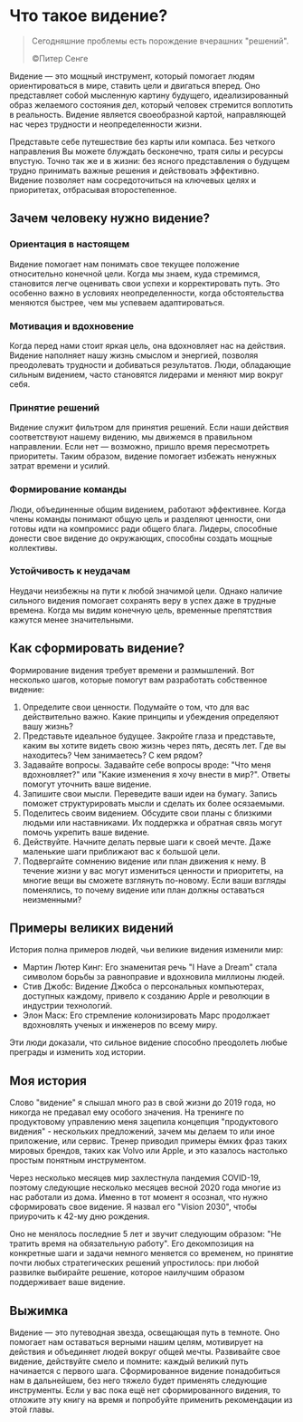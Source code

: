 # Что такое видение?

> Сегодняшние проблемы есть порождение вчерашних "решений".
>
> ©️Питер Сенге

Видение — это мощный инструмент, который помогает людям ориентироваться в мире, ставить цели и двигаться вперед. Оно представляет собой мысленную картину будущего, идеализированный образ желаемого состояния дел, который человек стремится воплотить в реальность. Видение является своеобразной картой, направляющей нас через трудности и неопределенности жизни.

Представьте себе путешествие без карты или компаса. Без четкого направления Вы можете блуждать бесконечно, тратя силы и ресурсы впустую. Точно так же и в жизни: без ясного представления о будущем трудно принимать важные решения и действовать эффективно. Видение позволяет нам сосредоточиться на ключевых целях и приоритетах, отбрасывая второстепенное.

## Зачем человеку нужно видение?

### Ориентация в настоящем

Видение помогает нам понимать свое текущее положение относительно конечной цели. Когда мы знаем, куда стремимся, становится легче оценивать свои успехи и корректировать путь. Это особенно важно в условиях неопределенности, когда обстоятельства меняются быстрее, чем мы успеваем адаптироваться.

### Мотивация и вдохновение

Когда перед нами стоит яркая цель, она вдохновляет нас на действия. Видение наполняет нашу жизнь смыслом и энергией, позволяя преодолевать трудности и добиваться результатов. Люди, обладающие сильным видением, часто становятся лидерами и меняют мир вокруг себя.

### Принятие решений

   Видение служит фильтром для принятия решений. Если наши действия соответствуют нашему видению, мы движемся в правильном направлении. Если нет — возможно, пришло время пересмотреть приоритеты. Таким образом, видение помогает избежать ненужных затрат времени и усилий.

### Формирование команды

   Люди, объединенные общим видением, работают эффективнее. Когда члены команды понимают общую цель и разделяют ценности, они готовы идти на компромисс ради общего блага. Лидеры, способные донести свое видение до окружающих, способны создать мощные коллективы.

### Устойчивость к неудачам

   Неудачи неизбежны на пути к любой значимой цели. Однако наличие сильного видения помогает сохранять веру в успех даже в трудные времена. Когда мы видим конечную цель, временные препятствия кажутся менее значительными.

## Как сформировать видение?

Формирование видения требует времени и размышлений. Вот несколько шагов, которые помогут вам разработать собственное видение:

1. Определите свои ценности. Подумайте о том, что для вас действительно важно. Какие принципы и убеждения определяют вашу жизнь?
2. Представьте идеальное будущее. Закройте глаза и представьте, каким вы хотите видеть свою жизнь через пять, десять лет. Где вы находитесь? Чем занимаетесь? С кем рядом?
3. Задавайте вопросы. Задавайте себе вопросы вроде: "Что меня вдохновляет?" или "Какие изменения я хочу внести в мир?". Ответы помогут уточнить ваше видение.
4. Запишите свои мысли. Переведите ваши идеи на бумагу. Запись поможет структурировать мысли и сделать их более осязаемыми.
5. Поделитесь своим видением. Обсудите свои планы с близкими людьми или наставниками. Их поддержка и обратная связь могут помочь укрепить ваше видение.
6. Действуйте. Начните делать первые шаги к своей мечте. Даже маленькие шаги приближают вас к большой цели.
7. Подвергайте сомнению видение или план движения к нему. В течение жизни у вас могут измениться ценности и приоритеты, на многие вещи вы сможете взглянуть по-новому. Если ваши взгляды поменялись, то почему видение или план должны оставаться неизменными?

## Примеры великих видений

История полна примеров людей, чьи великие видения изменили мир:

- Мартин Лютер Кинг: Его знаменитая речь "I Have a Dream" стала символом борьбы за равноправие и вдохновила миллионы людей.
- Стив Джобс: Видение Джобса о персональных компьютерах, доступных каждому, привело к созданию Apple и революции в индустрии технологий.
- Элон Маск: Его стремление колонизировать Марс продолжает вдохновлять ученых и инженеров по всему миру.

Эти люди доказали, что сильное видение способно преодолеть любые преграды и изменить ход истории.

## Моя история

Слово "видение" я слышал много раз в свой жизни до 2019 года, но никогда не предавал ему особого значения. На тренинге по продуктовому управлению меня зацепила концепция "продуктового видения" - нескольких предложений, зачем мы делаем то или иное приложение, или сервис. Тренер приводил примеры ёмких фраз таких мировых брендов, таких как Volvo или Apple, и это казалось настолько простым понятным инструментом.

Через несколько месяцев мир захлестнула пандемия COVID-19, поэтому следующие несколько месяцев весной 2020 года многие из нас работали из дома. Именно в тот момент я осознал, что нужно сформировать свое видение. Я назвал его "Vision 2030", чтобы приурочить к 42-му дню рождения.

Оно не менялось последние 5 лет и звучит следующим образом: "Не тратить время на обязательную работу". Его декомпозиция на конкретные шаги и задачи немного меняется со временем, но принятие почти любых стратегических решений упростилось: при любой развилке выбирайте решение, которое наилучшим образом поддерживает ваше видение.

## Выжимка

Видение — это путеводная звезда, освещающая путь в темноте. Оно помогает нам оставаться верными нашим целям, мотивирует на действия и объединяет людей вокруг общей мечты. Развивайте свое видение, действуйте смело и помните: каждый великий путь начинается с первого шага. Сформированное видение понадобиться нам в дальнейшем, без него тяжело будет применять следующие инструменты. Если у вас пока ещё нет сформированного видения, то отложите эту книгу на время и попробуйте применить рекомендации из этой главы.
